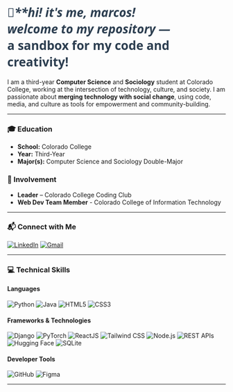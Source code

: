 <h1 style="font-family: 'Segoe UI', Tahoma, Geneva, Verdana, sans-serif; font-weight: 700; color: #2c3e50; text-align: left;">
  <em>👋**hi! it's me, marcos! <br/>
  welcome to my repository —</em><br/>
  <style="color: #16a085;">a sandbox for my code and creativity! 
</h1>

I am a third-year **Computer Science** and **Sociology** student at Colorado College, working at the intersection of technology, culture, and society. I am passionate about **merging technology with social change**, using code, media, and culture as tools for empowerment and community-building.

---

### 🎓 Education  
- **School:**  Colorado College  
- **Year:**  Third-Year
- **Major(s):**  Computer Science and Sociology Double-Major

### 🌱 Involvement  
- **Leader** – Colorado College Coding Club  
- **Web Dev Team Member** - Colorado College of Information Technology

---

### 📬 Connect with Me  
[![LinkedIn](https://img.shields.io/badge/LinkedIn-0077B5?style=flat&logo=linkedin&logoColor=white)](https://www.linkedin.com/in/marcosarnold/) [![Gmail](https://img.shields.io/badge/Gmail-D14836?style=flat&logo=gmail&logoColor=white)](mailto:arnoldmarcos9@gmail.com)

---

### 💻 Technical Skills  

#### Languages  
![Python](https://img.shields.io/badge/Python-3776AB?style=for-the-badge&logo=python&logoColor=white) ![Java](https://img.shields.io/badge/Java-007396?style=for-the-badge&logo=java&logoColor=white) ![HTML5](https://img.shields.io/badge/HTML5-E34F26?style=for-the-badge&logo=html5&logoColor=white) ![CSS3](https://img.shields.io/badge/CSS3-1572B6?style=for-the-badge&logo=css3&logoColor=white)  

#### Frameworks & Technologies  
![Django](https://img.shields.io/badge/Django-092E20?style=for-the-badge&logo=django&logoColor=white) ![PyTorch](https://img.shields.io/badge/PyTorch-EE4C2C?style=for-the-badge&logo=pytorch&logoColor=white) ![ReactJS](https://img.shields.io/badge/ReactJS-61DAFB?style=for-the-badge&logo=react&logoColor=black) ![Tailwind CSS](https://img.shields.io/badge/Tailwind%20CSS-38B2AC?style=for-the-badge&logo=tailwind-css&logoColor=white) ![Node.js](https://img.shields.io/badge/Node.js-339933?style=for-the-badge&logo=node-dot-js&logoColor=white) ![REST APIs](https://img.shields.io/badge/REST%20APIs-02569B?style=for-the-badge&logo=fastapi&logoColor=white) ![Hugging Face](https://img.shields.io/badge/Hugging%20Face-FF6F00?style=for-the-badge&logo=huggingface&logoColor=white) ![SQLite](https://img.shields.io/badge/SQLite-003B57?style=for-the-badge&logo=sqlite&logoColor=white)  

#### Developer Tools  
![GitHub](https://img.shields.io/badge/GitHub-181717?style=for-the-badge&logo=github&logoColor=white) ![Figma](https://img.shields.io/badge/Figma-F24E1E?style=for-the-badge&logo=figma&logoColor=white)

---
